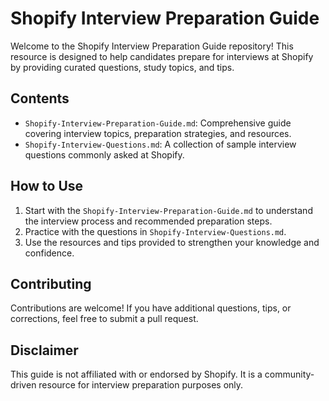 # Shopify Interview Preparation Guide

Welcome to the Shopify Interview Preparation Guide repository! This resource is designed to help candidates prepare for interviews at Shopify by providing curated questions, study topics, and tips.

## Contents
- `Shopify-Interview-Preparation-Guide.md`: Comprehensive guide covering interview topics, preparation strategies, and resources.
- `Shopify-Interview-Questions.md`: A collection of sample interview questions commonly asked at Shopify.

## How to Use
1. Start with the `Shopify-Interview-Preparation-Guide.md` to understand the interview process and recommended preparation steps.
2. Practice with the questions in `Shopify-Interview-Questions.md`.
3. Use the resources and tips provided to strengthen your knowledge and confidence.

## Contributing
Contributions are welcome! If you have additional questions, tips, or corrections, feel free to submit a pull request.

## Disclaimer
This guide is not affiliated with or endorsed by Shopify. It is a community-driven resource for interview preparation purposes only.
